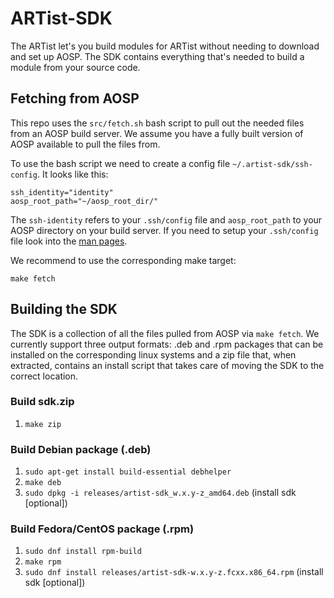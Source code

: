 # ARTist-SDK
The ARTist let's you build modules for ARTist without needing to download and set up AOSP. The SDK contains everything that's needed to build a module from your source code. 

## Fetching from AOSP
This repo uses the `src/fetch.sh` bash script to pull out the needed files from an AOSP build server. We assume you have a fully built version of AOSP available to pull the files from. 

To use the bash script we need to create a config file `~/.artist-sdk/ssh-config`.
It looks like this:
```
ssh_identity="identity"
aosp_root_path="~/aosp_root_dir/"
```
The `ssh-identity` refers to your `.ssh/config` file and `aosp_root_path` to your AOSP directory on your build server.
If you need to setup your `.ssh/config` file look into the [man pages](https://linux.die.net/man/5/ssh_config).

We recommend to use the corresponding make target:
```
make fetch
```

## Building the SDK

The SDK is a collection of all the files pulled from AOSP via `make fetch`. We currently support three output formats: .deb and .rpm packages that can be installed on the corresponding linux systems and a zip file that, when extracted, contains an install script that takes care of moving the SDK to the correct location.

### Build sdk.zip
1. `make zip`

### Build Debian package (.deb)
1. `sudo apt-get install build-essential debhelper`
2. `make deb`
3. `sudo dpkg -i releases/artist-sdk_w.x.y-z_amd64.deb` (install sdk [optional])

### Build Fedora/CentOS package (.rpm)
1. `sudo dnf install rpm-build`
2. `make rpm`
3. `sudo dnf install releases/artist-sdk-w.x.y-z.fcxx.x86_64.rpm` (install sdk [optional])
